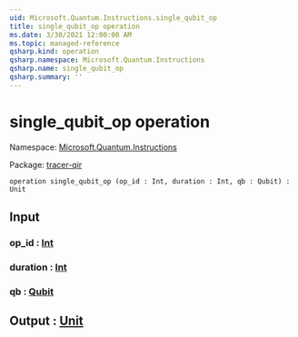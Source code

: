 ```yaml
---
uid: Microsoft.Quantum.Instructions.single_qubit_op
title: single_qubit_op operation
ms.date: 3/30/2021 12:00:00 AM
ms.topic: managed-reference
qsharp.kind: operation
qsharp.namespace: Microsoft.Quantum.Instructions
qsharp.name: single_qubit_op
qsharp.summary: ''
---
```


# single_qubit_op operation

Namespace: [Microsoft.Quantum.Instructions](xref:Microsoft.Quantum.Instructions)

Package: [tracer-qir](https://nuget.org/packages/tracer-qir)




```qsharp
operation single_qubit_op (op_id : Int, duration : Int, qb : Qubit) : Unit
```


## Input

### op_id : [Int](xref:microsoft.quantum.lang-ref.int)




### duration : [Int](xref:microsoft.quantum.lang-ref.int)




### qb : [Qubit](xref:microsoft.quantum.lang-ref.qubit)





## Output : [Unit](xref:microsoft.quantum.lang-ref.unit)

